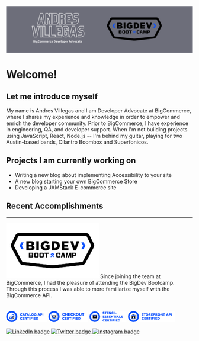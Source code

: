 <img src="https://github.com/thisisvillegas/thisisvillegas/blob/main/Andres_Villegas_grey.png" alt="BigDevCatalogBadge"/>

# Welcome! 

## Let me introduce myself

My name is Andres Villegas and I am Developer Advocate at BigCommerce, where I shares my experience and knowledge in order to empower and enrich the developer community. Prior to BigCommerce, I have experience in engineering, QA, and developer support. When I'm not  building projects using JavaScript, React, Node.js -- I'm behind my guitar, playing for two Austin-based bands, Cilantro Boombox and Superfonicos. 

## Projects I am currently working on


* Writing a new blog about implementing Accessibility to your site
* A new blog starting your own BigCommerce Store
* Developing a JAMStack E-commerce site


## Recent Accomplishments
---
<img src="https://github.com/thisisvillegas/thisisvillegas/blob/main/BigDev_2Color_Lockup.png" alt="BigDevBadge" width="250"/>
Since joining the team at BigCommerce, I had the pleasure of attending the BigDev Bootcamp. Through this process I was able to more familiarize myself with the BigCommerce API. 


<br/>
<br/>
<br/>

<span>
<img src="https://github.com/thisisvillegas/thisisvillegas/blob/main/Signature_CatalogAPI.jpg" alt="BigDevCatalogBadge"/>
<img src="https://github.com/thisisvillegas/thisisvillegas/blob/main/Signature_Checkout.jpg" alt="BigDevCheckoutBadge"/>
<img src="https://github.com/thisisvillegas/thisisvillegas/blob/main/Signature_StencilEssentials.jpg" alt="BigDevStencilBadge"/>
<img src="https://github.com/thisisvillegas/thisisvillegas/blob/main/Signature_StorefrontAPI.jpg" alt="BigDevStorefrontBadge"/>
</span>

<br/>

<a href="https://www.linkedin.com/in/andres-villegas-79867ab7/"> ![LinkedIn badge](https://img.shields.io/badge/-LinkedIn-0e76a8?style=plastic&logo=linkedIn)</a>
<a href="https://twitter.com/thisisvillegas">![Twitter badge](https://img.shields.io/badge/-Twitter-1DA1F2?style=plastic&logo=Twitter) </a>
<a href="https://www.instagram.com/doktordres/">![Instagram badge](https://img.shields.io/badge/-Instagram-833AB4?style=plastic&logo=Instagram)</a>
